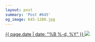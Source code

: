 ```yaml
---
layout: post
summary: 'Post #645'
og_image: 645-1280.jpg
---
```


<p>
 <time>
  <a href="/645">
   {{ page.date | date: "%B %-d, %Y" }}
  </a>
 </time>
 <a href="/645">
  <img sizes="(min-width: 700px) 50vw, calc(100vw - 2rem)" src="{{ site.assets_url }}/645-640.jpg" srcset="{{ site.assets_url }}/645-320.jpg 320w, {{ site.assets_url }}/645-640.jpg 640w, {{ site.assets_url }}/645-960.jpg 960w, {{ site.assets_url }}/645-1280.jpg 1280w"/>
 </a>
</p>
